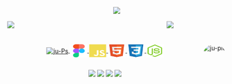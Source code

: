 <p align="center"> 
    <img src="https://readme-typing-svg.herokuapp.com?color=FF69B4&lines=Olá,+Sou+Desenvolvedora+e+Designer!☕"(https://git.io/typing-svg)>
 </p>

<div align="center">
  <a href="https://github.com/jugrazi">
 <img align="left" width="49%" src="https://github-readme-stats.vercel.app/api?username=jugrazi&show_icons=true&theme=jolly&include_all_commits=true&count_private=true"/>
  <img width="42%"  src="https://github-readme-stats.vercel.app/api/top-langs/?username=jugrazi&layout=compact&langs_count=7&theme=jolly"/>
</div>
  <div style="display: inline_block"><br>
  
  
<div align="center">
<div style="display: inline_block"><br>
      <img align="center" alt="ju-Ps" height="30" width="30" src="https://i1.wp.com/proproductkey.com/wp-content/uploads/2019/07/Photoshop_CC_icon.png?fit=300%2C293&ssl=1">
    <img align="center" alt="ju-Fig" height="30" width="40" src="https://raw.githubusercontent.com/devicons/devicon/master/icons/figma/figma-original.svg">
  <img align="center" alt="ju-Js" height="30" width="40" src="https://raw.githubusercontent.com/devicons/devicon/master/icons/javascript/javascript-plain.svg">
  <img align="center" alt="ju-HTML" height="30" width="40" src="https://raw.githubusercontent.com/devicons/devicon/master/icons/html5/html5-original.svg">
  <img align="center" alt="ju-CSS" height="30" width="40" src="https://raw.githubusercontent.com/devicons/devicon/master/icons/css3/css3-original.svg">
  <img align="center" alt="ju-Dart" height="30" width="40" src="https://raw.githubusercontent.com/devicons/devicon/1119b9f84c0290e0f0b38982099a2bd027a48bf1/icons/nodejs/nodejs-plain.svg">    
  
  <img align="right" alt="ju-pic" height="150" style="border-radius:50px;" src="https://media1.giphy.com/media/LMcB8XospGZO8UQq87/giphy.gif?cid=790b76119d0e6eb2cfd65f2eebb757d4345d49bc98a77ccf&rid=giphy.gif&ct=g">
</div>
 
  ##
 
<div> 
  
  <a href="https://www.instagram.com/designer_jugrazi" target="_blank"><img src="https://img.shields.io/badge/-Instagram-%23E4405F?style=for-the-badge&logo=instagram&logoColor=white" target="_blank"></a>
 	<a href="https://www.twitch.tv/jujumeko" target="_blank"><img src="https://img.shields.io/badge/Twitch-9146FF?style=for-the-badge&logo=twitch&logoColor=white" target="_blank"></a>
  <a href="https://www.linkedin.com/in/júlia-graziely-b6331b234" target="_blank"><img src="https://img.shields.io/badge/-LinkedIn-%230077B5?style=for-the-badge&logo=linkedin&logoColor=white" target="_blank"></a> 
  <a href="https://www.behance.net/jliagraziely" target="_blank"><img src="https://img.shields.io/badge/-Behance-472A43?style=for-the-badge&logo=behance&logoColor=white" target="_blank"></a>
 
